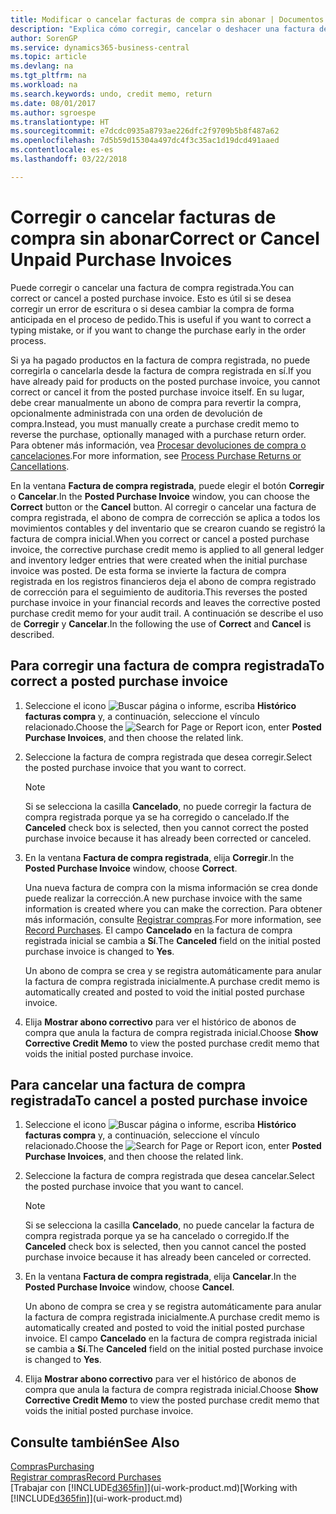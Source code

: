 ```yaml
---
title: Modificar o cancelar facturas de compra sin abonar | Documentos de Microsoft
description: "Explica cómo corregir, cancelar o deshacer una factura de compra registrada y crear automáticamente un abono de compra."
author: SorenGP
ms.service: dynamics365-business-central
ms.topic: article
ms.devlang: na
ms.tgt_pltfrm: na
ms.workload: na
ms.search.keywords: undo, credit memo, return
ms.date: 08/01/2017
ms.author: sgroespe
ms.translationtype: HT
ms.sourcegitcommit: e7dcdc0935a8793ae226dfc2f9709b5b8f487a62
ms.openlocfilehash: 7d5b59d15304a497dc4f3c35ac1d19dcd491aaed
ms.contentlocale: es-es
ms.lasthandoff: 03/22/2018

---
```

# <a name="correct-or-cancel-unpaid-purchase-invoices"></a><span data-ttu-id="0845f-103">Corregir o cancelar facturas de compra sin abonar</span><span class="sxs-lookup"><span data-stu-id="0845f-103">Correct or Cancel Unpaid Purchase Invoices</span></span>
<span data-ttu-id="0845f-104">Puede corregir o cancelar una factura de compra registrada.</span><span class="sxs-lookup"><span data-stu-id="0845f-104">You can correct or cancel a posted purchase invoice.</span></span> <span data-ttu-id="0845f-105">Esto es útil si se desea corregir un error de escritura o si desea cambiar la compra de forma anticipada en el proceso de pedido.</span><span class="sxs-lookup"><span data-stu-id="0845f-105">This is useful if you want to correct a typing mistake, or if you want to change the purchase early in the order process.</span></span>

<span data-ttu-id="0845f-106">Si ya ha pagado productos en la factura de compra registrada, no puede corregirla o cancelarla desde la factura de compra registrada en sí.</span><span class="sxs-lookup"><span data-stu-id="0845f-106">If you have already paid for products on the posted purchase invoice, you cannot correct or cancel it from the posted purchase invoice itself.</span></span> <span data-ttu-id="0845f-107">En su lugar, debe crear manualmente un abono de compra para revertir la compra, opcionalmente administrada con una orden de devolución de compra.</span><span class="sxs-lookup"><span data-stu-id="0845f-107">Instead, you must manually create a purchase credit memo to reverse the purchase, optionally managed with a purchase return order.</span></span> <span data-ttu-id="0845f-108">Para obtener más información, vea [Procesar devoluciones de compra o cancelaciones](purchasing-how-process-purchase-returns-cancellations.md).</span><span class="sxs-lookup"><span data-stu-id="0845f-108">For more information, see [Process Purchase Returns or Cancellations](purchasing-how-process-purchase-returns-cancellations.md).</span></span>

<span data-ttu-id="0845f-109">En la ventana **Factura de compra registrada**, puede elegir el botón **Corregir** o **Cancelar**.</span><span class="sxs-lookup"><span data-stu-id="0845f-109">In the **Posted Purchase Invoice** window, you can choose the **Correct** button or the **Cancel** button.</span></span> <span data-ttu-id="0845f-110">Al corregir o cancelar una factura de compra registrada, el abono de compra de corrección se aplica a todos los movimientos contables y del inventario que se crearon cuando se registró la factura de compra inicial.</span><span class="sxs-lookup"><span data-stu-id="0845f-110">When you correct or cancel a posted purchase invoice, the corrective purchase credit memo is applied to all general ledger and inventory ledger entries that were created when the initial purchase invoice was posted.</span></span> <span data-ttu-id="0845f-111">De esta forma se invierte la factura de compra registrada en los registros financieros deja el abono de compra registrado de corrección para el seguimiento de auditoria.</span><span class="sxs-lookup"><span data-stu-id="0845f-111">This reverses the posted purchase invoice in your financial records and leaves the corrective posted purchase credit memo for your audit trail.</span></span> <span data-ttu-id="0845f-112">A continuación se describe el uso de **Corregir** y **Cancelar**.</span><span class="sxs-lookup"><span data-stu-id="0845f-112">In the following the use of **Correct** and **Cancel** is described.</span></span>

## <a name="to-correct-a-posted-purchase-invoice"></a><span data-ttu-id="0845f-113">Para corregir una factura de compra registrada</span><span class="sxs-lookup"><span data-stu-id="0845f-113">To correct a posted purchase invoice</span></span>
1. <span data-ttu-id="0845f-114">Seleccione el icono ![Buscar página o informe](media/ui-search/search_small.png "icono Buscar página o informe"), escriba **Histórico facturas compra** y, a continuación, seleccione el vínculo relacionado.</span><span class="sxs-lookup"><span data-stu-id="0845f-114">Choose the ![Search for Page or Report](media/ui-search/search_small.png "Search for Page or Report icon") icon, enter **Posted Purchase Invoices**, and then choose the related link.</span></span>  
2. <span data-ttu-id="0845f-115">Seleccione la factura de compra registrada que desea corregir.</span><span class="sxs-lookup"><span data-stu-id="0845f-115">Select the posted purchase invoice that you want to correct.</span></span>  

    > [!NOTE]  
    >   <span data-ttu-id="0845f-116">Si se selecciona la casilla **Cancelado**, no puede corregir la factura de compra registrada porque ya se ha corregido o cancelado.</span><span class="sxs-lookup"><span data-stu-id="0845f-116">If the **Canceled** check box is selected, then you cannot correct the posted purchase invoice because it has already been corrected or canceled.</span></span>
3. <span data-ttu-id="0845f-117">En la ventana **Factura de compra registrada**, elija **Corregir**.</span><span class="sxs-lookup"><span data-stu-id="0845f-117">In the **Posted Purchase Invoice** window, choose **Correct**.</span></span>

    <span data-ttu-id="0845f-118">Una nueva factura de compra con la misma información se crea donde puede realizar la corrección.</span><span class="sxs-lookup"><span data-stu-id="0845f-118">A new purchase invoice with the same information is created where you can make the correction.</span></span> <span data-ttu-id="0845f-119">Para obtener más información, consulte [Registrar compras](purchasing-how-record-purchases.md).</span><span class="sxs-lookup"><span data-stu-id="0845f-119">For more information, see [Record Purchases](purchasing-how-record-purchases.md).</span></span> <span data-ttu-id="0845f-120">El campo **Cancelado** en la factura de compra registrada inicial se cambia a **Sí**.</span><span class="sxs-lookup"><span data-stu-id="0845f-120">The **Canceled** field on the initial posted purchase invoice is changed to **Yes**.</span></span>

    <span data-ttu-id="0845f-121">Un abono de compra se crea y se registra automáticamente para anular la factura de compra registrada inicialmente.</span><span class="sxs-lookup"><span data-stu-id="0845f-121">A purchase credit memo is automatically created and posted to void the initial posted purchase invoice.</span></span>
4. <span data-ttu-id="0845f-122">Elija **Mostrar abono correctivo** para ver el histórico de abonos de compra que anula la factura de compra registrada inicial.</span><span class="sxs-lookup"><span data-stu-id="0845f-122">Choose **Show Corrective Credit Memo** to view the posted purchase credit memo that voids the initial posted purchase invoice.</span></span>

## <a name="to-cancel-a-posted-purchase-invoice"></a><span data-ttu-id="0845f-123">Para cancelar una factura de compra registrada</span><span class="sxs-lookup"><span data-stu-id="0845f-123">To cancel a posted purchase invoice</span></span>
1. <span data-ttu-id="0845f-124">Seleccione el icono ![Buscar página o informe](media/ui-search/search_small.png "icono Buscar página o informe"), escriba **Histórico facturas compra** y, a continuación, seleccione el vínculo relacionado.</span><span class="sxs-lookup"><span data-stu-id="0845f-124">Choose the ![Search for Page or Report](media/ui-search/search_small.png "Search for Page or Report icon") icon, enter **Posted Purchase Invoices**, and then choose the related link.</span></span>  
2. <span data-ttu-id="0845f-125">Seleccione la factura de compra registrada que desea cancelar.</span><span class="sxs-lookup"><span data-stu-id="0845f-125">Select the posted purchase invoice that you want to cancel.</span></span>

    > [!NOTE]  
    >   <span data-ttu-id="0845f-126">Si se selecciona la casilla **Cancelado**, no puede cancelar la factura de compra registrada porque ya se ha cancelado o corregido.</span><span class="sxs-lookup"><span data-stu-id="0845f-126">If the **Canceled** check box is selected, then you cannot cancel the posted purchase invoice because it has already been canceled or corrected.</span></span>
3. <span data-ttu-id="0845f-127">En la ventana **Factura de compra registrada**, elija **Cancelar**.</span><span class="sxs-lookup"><span data-stu-id="0845f-127">In the **Posted Purchase Invoice** window, choose **Cancel**.</span></span>

    <span data-ttu-id="0845f-128">Un abono de compra se crea y se registra automáticamente para anular la factura de compra registrada inicialmente.</span><span class="sxs-lookup"><span data-stu-id="0845f-128">A purchase credit memo is automatically created and posted to void the initial posted purchase invoice.</span></span> <span data-ttu-id="0845f-129">El campo **Cancelado** en la factura de compra registrada inicial se cambia a **Sí**.</span><span class="sxs-lookup"><span data-stu-id="0845f-129">The **Canceled** field on the initial posted purchase invoice is changed to **Yes**.</span></span>
4. <span data-ttu-id="0845f-130">Elija **Mostrar abono correctivo** para ver el histórico de abonos de compra que anula la factura de compra registrada inicial.</span><span class="sxs-lookup"><span data-stu-id="0845f-130">Choose **Show Corrective Credit Memo** to view the posted purchase credit memo that voids the initial posted purchase invoice.</span></span>

## <a name="see-also"></a><span data-ttu-id="0845f-131">Consulte también</span><span class="sxs-lookup"><span data-stu-id="0845f-131">See Also</span></span>
[<span data-ttu-id="0845f-132">Compras</span><span class="sxs-lookup"><span data-stu-id="0845f-132">Purchasing</span></span>](purchasing-manage-purchasing.md)  
[<span data-ttu-id="0845f-133">Registrar compras</span><span class="sxs-lookup"><span data-stu-id="0845f-133">Record Purchases</span></span>](purchasing-how-record-purchases.md)  
<span data-ttu-id="0845f-134">[Trabajar con [!INCLUDE[d365fin](includes/d365fin_md.md)]](ui-work-product.md)</span><span class="sxs-lookup"><span data-stu-id="0845f-134">[Working with [!INCLUDE[d365fin](includes/d365fin_md.md)]](ui-work-product.md)</span></span>

